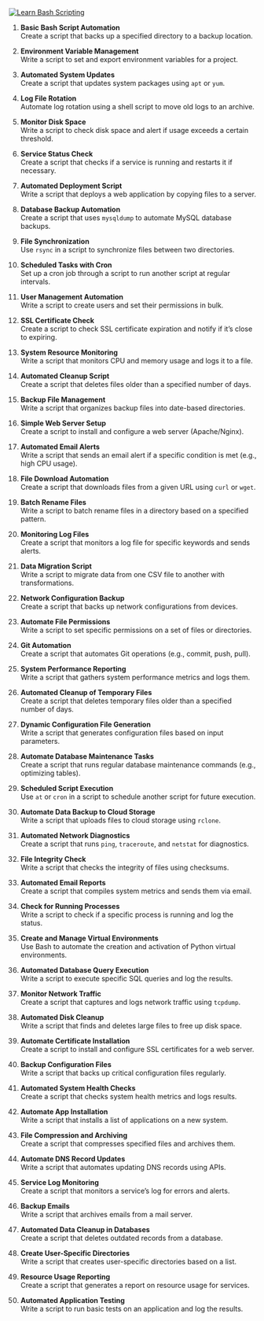 <a href="https://www.codewars.com/users/qbessi" target="_blank">
  <img src="https://github.com/qbessi/learning-bash-shell/blob/main/learn-bash-scripting.jpg" alt="Learn Bash Scripting"/>
</a>

1. **Basic Bash Script Automation**  
   Create a script that backs up a specified directory to a backup location.

2. **Environment Variable Management**  
   Write a script to set and export environment variables for a project.

3. **Automated System Updates**  
   Create a script that updates system packages using `apt` or `yum`.

4. **Log File Rotation**  
   Automate log rotation using a shell script to move old logs to an archive.

5. **Monitor Disk Space**  
   Write a script to check disk space and alert if usage exceeds a certain threshold.

6. **Service Status Check**  
   Create a script that checks if a service is running and restarts it if necessary.

7. **Automated Deployment Script**  
   Write a script that deploys a web application by copying files to a server.

8. **Database Backup Automation**  
   Create a script that uses `mysqldump` to automate MySQL database backups.

9. **File Synchronization**  
   Use `rsync` in a script to synchronize files between two directories.

10. **Scheduled Tasks with Cron**  
    Set up a cron job through a script to run another script at regular intervals.

11. **User Management Automation**  
    Write a script to create users and set their permissions in bulk.

12. **SSL Certificate Check**  
    Create a script to check SSL certificate expiration and notify if it’s close to expiring.

13. **System Resource Monitoring**  
    Write a script that monitors CPU and memory usage and logs it to a file.

14. **Automated Cleanup Script**  
    Create a script that deletes files older than a specified number of days.

15. **Backup File Management**  
    Write a script that organizes backup files into date-based directories.

16. **Simple Web Server Setup**  
    Create a script to install and configure a web server (Apache/Nginx).

17. **Automated Email Alerts**  
    Write a script that sends an email alert if a specific condition is met (e.g., high CPU usage).

18. **File Download Automation**  
    Create a script that downloads files from a given URL using `curl` or `wget`.

19. **Batch Rename Files**  
    Write a script to batch rename files in a directory based on a specified pattern.

20. **Monitoring Log Files**  
    Create a script that monitors a log file for specific keywords and sends alerts.

21. **Data Migration Script**  
    Write a script to migrate data from one CSV file to another with transformations.

22. **Network Configuration Backup**  
    Create a script that backs up network configurations from devices.

23. **Automate File Permissions**  
    Write a script to set specific permissions on a set of files or directories.

24. **Git Automation**  
    Create a script that automates Git operations (e.g., commit, push, pull).

25. **System Performance Reporting**  
    Write a script that gathers system performance metrics and logs them.

26. **Automated Cleanup of Temporary Files**  
    Create a script that deletes temporary files older than a specified number of days.

27. **Dynamic Configuration File Generation**  
    Write a script that generates configuration files based on input parameters.

28. **Automate Database Maintenance Tasks**  
    Create a script that runs regular database maintenance commands (e.g., optimizing tables).

29. **Scheduled Script Execution**  
    Use `at` or `cron` in a script to schedule another script for future execution.

30. **Automate Data Backup to Cloud Storage**  
    Write a script that uploads files to cloud storage using `rclone`.

31. **Automated Network Diagnostics**  
    Create a script that runs `ping`, `traceroute`, and `netstat` for diagnostics.

32. **File Integrity Check**  
    Write a script that checks the integrity of files using checksums.

33. **Automated Email Reports**  
    Create a script that compiles system metrics and sends them via email.

34. **Check for Running Processes**  
    Write a script to check if a specific process is running and log the status.

35. **Create and Manage Virtual Environments**  
    Use Bash to automate the creation and activation of Python virtual environments.

36. **Automated Database Query Execution**  
    Write a script to execute specific SQL queries and log the results.

37. **Monitor Network Traffic**  
    Create a script that captures and logs network traffic using `tcpdump`.

38. **Automated Disk Cleanup**  
    Write a script that finds and deletes large files to free up disk space.

39. **Automate Certificate Installation**  
    Create a script to install and configure SSL certificates for a web server.

40. **Backup Configuration Files**  
    Write a script that backs up critical configuration files regularly.

41. **Automated System Health Checks**  
    Create a script that checks system health metrics and logs results.

42. **Automate App Installation**  
    Write a script that installs a list of applications on a new system.

43. **File Compression and Archiving**  
    Create a script that compresses specified files and archives them.

44. **Automate DNS Record Updates**  
    Write a script that automates updating DNS records using APIs.

45. **Service Log Monitoring**  
    Create a script that monitors a service’s log for errors and alerts.

46. **Backup Emails**  
    Write a script that archives emails from a mail server.

47. **Automated Data Cleanup in Databases**  
    Create a script that deletes outdated records from a database.

48. **Create User-Specific Directories**  
    Write a script that creates user-specific directories based on a list.

49. **Resource Usage Reporting**  
    Create a script that generates a report on resource usage for services.

50. **Automated Application Testing**  
    Write a script to run basic tests on an application and log the results.
